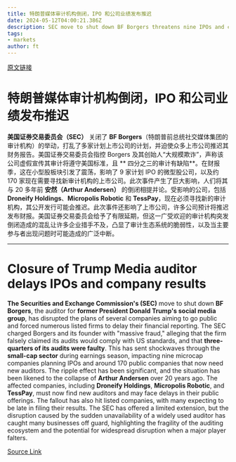 ```yaml
---
title: 特朗普媒体审计机构倒闭，IPO 和公司业绩发布推迟
date: 2024-05-12T04:00:21.386Z
description: SEC move to shut down BF Borgers threatens nine IPOs and could force dozens of listed firms to delay results
tags: 
- markets
author: ft
---
```


[原文链接](https://ft.com/content/59236aa8-8eac-4b2f-9d3d-30ee361afbd3)

# 特朗普媒体审计机构倒闭，IPO 和公司业绩发布推迟

**美国证券交易委员会（SEC）** 关闭了 **BF Borgers**（特朗普前总统社交媒体集团的审计机构）的举动，打乱了多家计划上市公司的计划，并迫使众多上市公司推迟其财务报告。美国证券交易委员会指控 Borgers 及其创始人“大规模欺诈”，声称该公司虚假宣传其审计将遵守美国标准，且 ** 四分之三的审计有缺陷**。在财报季，这在小型股板块引发了震荡，影响了 9 家计划 IPO 的微型股公司，以及约 170 家现在需要寻找新审计机构的上市公司。此次事件产生了巨大影响，人们将其与 20 多年前 **安然（Arthur Andersen）** 的倒闭相提并论。受影响的公司，包括 **Droneify Holdings**、**Micropolis Robotic** 和 **TessPay**，现在必须寻找新的审计机构，其公开发行可能会推迟。此次事件还影响了上市公司，许多公司预计将推迟发布财报。美国证券交易委员会给予了有限延期，但这一广受欢迎的审计机构突发倒闭造成的混乱让许多企业措手不及，凸显了审计生态系统的脆弱性，以及当主要参与者出现问题时可能造成的广泛中断。

---

# Closure of Trump Media auditor delays IPOs and company results 

**The Securities and Exchange Commission's (SEC)** move to shut down **BF Borgers**, the auditor for **former President Donald Trump's social media group**, has disrupted the plans of several companies aiming to go public and forced numerous listed firms to delay their financial reporting. The SEC charged Borgers and its founder with "massive fraud," alleging that the firm falsely claimed its audits would comply with US standards, and that **three-quarters of its audits were faulty**. This has sent shockwaves through the **small-cap sector** during earnings season, impacting nine microcap companies planning IPOs and around 170 public companies that now need new auditors. The ripple effect has been significant, and the situation has been likened to the collapse of **Arthur Andersen** over 20 years ago. The affected companies, including **Droneify Holdings**, **Micropolis Robotic**, and **TessPay**, must now find new auditors and may face delays in their public offerings. The fallout has also hit listed companies, with many expecting to be late in filing their results. The SEC has offered a limited extension, but the disruption caused by the sudden unavailability of a widely used auditor has caught many businesses off guard, highlighting the fragility of the auditing ecosystem and the potential for widespread disruption when a major player falters.

[Source Link](https://ft.com/content/59236aa8-8eac-4b2f-9d3d-30ee361afbd3)

